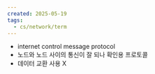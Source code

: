 ```yaml
---
created: 2025-05-19
tags:
  - cs/network/term
---
```

- internet control message protocol
- 노드와 노드 사이의 통신이 잘 되나 확인용 프로토콜
- 데이터 교환 사용 X